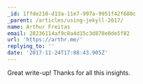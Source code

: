 ```yaml
---
_id: 1ffde210-d13a-11e7-997a-9951f42f680c
_parent: /articles/using-jekyll-2017/
name: Arthur Freitas
email: 28236114af9c8a4d15c3d878e0de5f82
url: 'https://arthr.me/'
replying_to: ''
date: '2017-11-24T17:08:43.905Z'
---
```


Great write-up! Thanks for all this insights.
